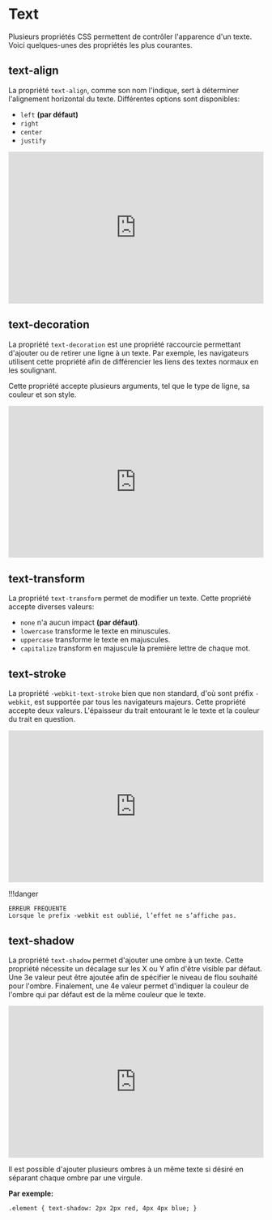# Text

Plusieurs propriétés CSS permettent de contrôler l'apparence d'un texte. Voici quelques-unes des propriétés les plus courantes.

## text-align

La propriété `text-align`, comme son nom l'indique, sert à déterminer l'alignement horizontal du texte. Différentes options sont disponibles:

- `left` <b>(par défaut)</b>
- `right`
- `center`
- `justify`

<iframe height="300" style="width: 100%;" scrolling="no" title="Text-align" src="https://codepen.io/tim-momo/embed/QWBBGwJ?default-tab=html%2Cresult" frameborder="no" loading="lazy" allowtransparency="true" allowfullscreen="true">
  See the Pen <a href="https://codepen.io/tim-momo/pen/QWBBGwJ">
  Text-align</a> by TIM Montmorency (<a href="https://codepen.io/tim-momo">@tim-momo</a>)
  on <a href="https://codepen.io">CodePen</a>.
</iframe>


## text-decoration

La propriété `text-decoration` est une propriété raccourcie permettant d'ajouter ou de retirer une ligne à un texte. Par exemple, les navigateurs utilisent cette propriété afin de différencier les liens des textes normaux en les soulignant.

Cette propriété accepte plusieurs arguments, tel que le type de ligne, sa couleur et son style.

<iframe height="300" style="width: 100%;" scrolling="no" title="Text-decoration" src="https://codepen.io/tim-momo/embed/KKBBNdE?default-tab=html%2Cresult" frameborder="no" loading="lazy" allowtransparency="true" allowfullscreen="true">
  See the Pen <a href="https://codepen.io/tim-momo/pen/KKBBNdE">
  Text-decoration</a> by TIM Montmorency (<a href="https://codepen.io/tim-momo">@tim-momo</a>)
  on <a href="https://codepen.io">CodePen</a>.
</iframe>


## text-transform

La propriété `text-transform` permet de modifier un texte. Cette propriété accepte diverses valeurs:

- `none` n'a aucun impact **(par défaut)**.
- `lowercase` transforme le texte en minuscules.
- `uppercase` transforme le texte en majuscules.
- `capitalize` transform en majuscule la première lettre de chaque mot.


## text-stroke

La propriété `-webkit-text-stroke` bien que non standard, d'où sont préfix `-webkit`, est supportée par tous les navigateurs majeurs. Cette propriété accepte deux valeurs. L'épaisseur du trait entourant le le texte et la couleur du trait en question.

<iframe height="300" style="width: 100%;" scrolling="no" title="Text-stroke" src="https://codepen.io/tim-momo/embed/VwBBmmW?default-tab=html%2Cresult" frameborder="no" loading="lazy" allowtransparency="true" allowfullscreen="true">
  See the Pen <a href="https://codepen.io/tim-momo/pen/VwBBmmW">
  Text-stroke</a> by TIM Montmorency (<a href="https://codepen.io/tim-momo">@tim-momo</a>)
  on <a href="https://codepen.io">CodePen</a>.
</iframe>

!!!danger

    ERREUR FRÉQUENTE
    Lorsque le prefix -webkit est oublié, l’effet ne s’affiche pas.


## text-shadow

La propriété `text-shadow` permet d'ajouter une ombre à un texte. Cette propriété nécessite un décalage sur les X ou Y afin d'être visible par défaut. Une 3e valeur peut être ajoutée afin de spécifier le niveau de flou souhaité pour l'ombre. Finalement, une 4e valeur permet d'indiquer la couleur de l'ombre qui par défaut est de la même couleur que le texte.

<iframe height="300" style="width: 100%;" scrolling="no" title="Text-shadow" src="https://codepen.io/tim-momo/embed/rNrrWjV?default-tab=html%2Cresult" frameborder="no" loading="lazy" allowtransparency="true" allowfullscreen="true">
  See the Pen <a href="https://codepen.io/tim-momo/pen/rNrrWjV">
  Text-shadow</a> by TIM Montmorency (<a href="https://codepen.io/tim-momo">@tim-momo</a>)
  on <a href="https://codepen.io">CodePen</a>.
</iframe>

Il est possible d'ajouter plusieurs ombres à un même texte si désiré en séparant chaque ombre par une virgule.

**Par exemple:**

`.element {
  text-shadow: 2px 2px red, 4px 4px blue;
}`
